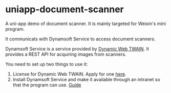 # uniapp-document-scanner

A uni-app demo of document scanner. It is mainly targeted for Weixin's mini program.

It communicats with Dynamsoft Service to access document scanners.

Dynamsoft Service is a service provided by [Dynamic Web TWAIN](https://www.dynamsoft.com/web-twain/overview). It provides a REST API for acquiring images from scanners.

You need to set up two things to use it:

1. License for Dynamic Web TWAIN. Apply for one [here](https://www.dynamsoft.com/customer/license/trialLicense/?product=dwt).
2. Install Dynamsoft Service and make it available through an intranet so that the program can use. [Guide](https://www.dynamsoft.com/codepool/flutter-twain-scanner-digitize-document.html#setting-up-dynamsoft-service)
